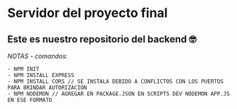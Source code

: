 # Servidor del proyecto final

## Este es nuestro repositorio del backend 🤓

_NOTAS - comandos:_

```
- NPM INIT
- NPM INSTALL EXPRESS
- NPM INSTALL CORS // SE INSTALA DEBIDO A CONFLICTOS CON LOS PUERTOS PARA BRINDAR AUTORIZACION
- NPM NODEMON // AGREGAR EN PACKAGE.JSON EN SCRIPTS DEV NODEMON APP.JS EN ESE FORMATO
```
